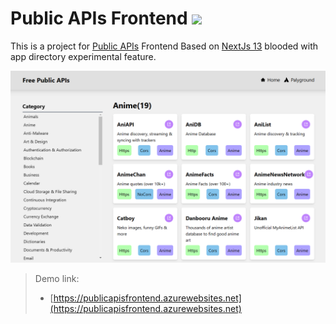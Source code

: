 <h1>
  Public APIs Frontend
  <img src="https://github.com/MR-Addict/public-apis-frontend/actions/workflows/docker.yml/badge.svg?branch=main"/>
</h1>

This is a project for [Public APIs](https://github.com/public-apis/public-apis) Frontend Based on [NextJs 13](https://beta.nextjs.org/docs) blooded with app directory experimental feature.

![Preview](images/preview.png)

> Demo link:
>
> - [https://publicapisfrontend.azurewebsites.net](https://publicapisfrontend.azurewebsites.net)
